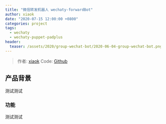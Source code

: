 ```yaml
---
title: "微信转发机器人 wechaty-forwardBot"
author: xiaok
date: "2020-07-15 12:00:00 +0800"
categories: project
tags:
  - wechaty
  - wechaty-puppet-padplus
header:
  teaser: /assets/2020/group-wechat-bot/2020-06-04-group-wechat-bot.png
---
```


<!-- markdownlint-disable -->

> 作者: [xiaok](https://github.com/22528850/)
> Code: [Github](https://github.com/22528850/wechaty-forwardBot)

## 产品背景

测试测试

### 功能

测试测试
